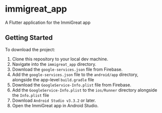 # immigreat_app

A Flutter application for the ImmiGreat app

## Getting Started

To download the project:

1. Clone this repository to your local dev machine.
2. Navigate into the `immigreat_app` directory.
3. Download the `google-services.json` file from Firebase.
4. Add the `google-services.json` file to the `android/app` directory, alongside the app-level `build.gradle` file
5. Download the `GoogleService-Info.plist` file from Firebase.
6. Add the `GoogleService-Info.plist` to the `ios/Runner` directory alongside the `Info.plist` file
7. Download `Android Studio v3.3.2` or later.
8. Open the ImmiGreat app in Android Studio.
